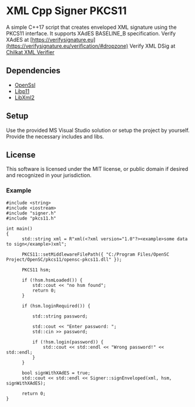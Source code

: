 # XML Cpp Signer PKCS11

A simple C++17 script that creates enveloped XML signature using the PKCS11 interface. It supports XAdES BASELINE_B specification.
Verify XAdES at [https://verifysignature.eu](https://verifysignature.eu/verification/#dropzone)
Verify XML DSig at [Chilkat XML Verifier](https://tools.chilkat.io/xmlDsigVerify.cshtml)

## Dependencies
- [OpenSsl](https://github.com/openssl/openssl)
- [Libp11](https://github.com/OpenSC/libp11)
- [LibXml2](https://github.com/GNOME/libxml2)

## Setup

Use the provided MS Visual Studio solution or setup the project by yourself. Provide the necessary includes and libs.

## License

This software is licensed under the MIT license, or public domain if desired and recognized in your jurisdiction.

### Example
```
#include <string>
#include <iostream>
#include "signer.h"
#include "pkcs11.h"

int main()
{
      std::string xml = R"xml(<?xml version="1.0"?><example>some data to sign</example>)xml";
     
      PKCS11::setMiddlewareFilePath({ "C:/Program Files/OpenSC Project/OpenSC/pkcs11/opensc-pkcs11.dll" });
     
      PKCS11 hsm;
     
      if (!hsm.hsmLoaded()) {
          std::cout << "no hsm found";
          return 0;
      }
     
      if (hsm.loginRequired()) {
     
          std::string password;

          std::cout << "Enter password: ";
          std::cin >> password;
     
          if (!hsm.login(password)) {
              std::cout << std::endl << "Wrong password!" << std::endl;
          }
      }
     
      bool signWithXAdES = true;
      std::cout << std::endl << Signer::signEnveloped(xml, hsm, signWithXAdES);
     
      return 0;
}
```
